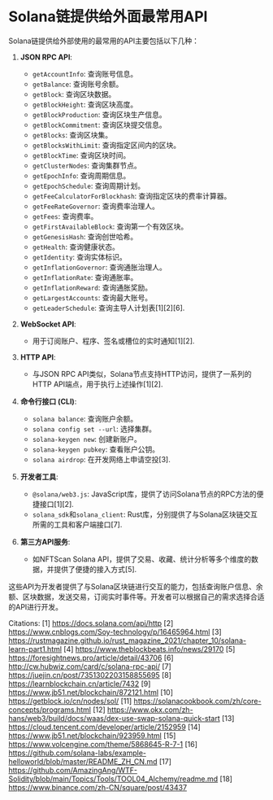 # Solana链提供给外面最常用API

Solana链提供给外部使用的最常用的API主要包括以下几种：

1. **JSON RPC API**:
   - `getAccountInfo`: 查询账号信息。
   - `getBalance`: 查询账号余额。
   - `getBlock`: 查询区块数据。
   - `getBlockHeight`: 查询区块高度。
   - `getBlockProduction`: 查询区块生产信息。
   - `getBlockCommitment`: 查询区块提交信息。
   - `getBlocks`: 查询区块集。
   - `getBlocksWithLimit`: 查询指定区间内的区块。
   - `getBlockTime`: 查询区块时间。
   - `getClusterNodes`: 查询集群节点。
   - `getEpochInfo`: 查询周期信息。
   - `getEpochSchedule`: 查询周期计划。
   - `getFeeCalculatorForBlockhash`: 查询指定区块的费率计算器。
   - `getFeeRateGovernor`: 查询费率治理人。
   - `getFees`: 查询费率。
   - `getFirstAvailableBlock`: 查询第一个有效区块。
   - `getGenesisHash`: 查询创世哈希。
   - `getHealth`: 查询健康状态。
   - `getIdentity`: 查询实体标识。
   - `getInflationGovernor`: 查询通胀治理人。
   - `getInflationRate`: 查询通胀率。
   - `getInflationReward`: 查询通胀奖励。
   - `getLargestAccounts`: 查询最大账号。
   - `getLeaderSchedule`: 查询主导人计划表[1][2][6].

2. **WebSocket API**:
   - 用于订阅账户、程序、签名或槽位的实时通知[1][2].

3. **HTTP API**:
   - 与JSON RPC API类似，Solana节点支持HTTP访问，提供了一系列的HTTP API端点，用于执行上述操作[1][2].

4. **命令行接口 (CLI)**:
   - `solana balance`: 查询账户余额。
   - `solana config set --url`: 选择集群。
   - `solana-keygen new`: 创建新账户。
   - `solana-keygen pubkey`: 查看账户公钥。
   - `solana airdrop`: 在开发网络上申请空投[3].

5. **开发者工具**:
   - `@solana/web3.js`: JavaScript库，提供了访问Solana节点的RPC方法的便捷接口[1][2].
   - `solana_sdk`和`solana_client`: Rust库，分别提供了与Solana区块链交互所需的工具和客户端接口[7].

6. **第三方API服务**:
   - 如NFTScan Solana API，提供了交易、收藏、统计分析等多个维度的数据，并提供了便捷的接入方式[5].

这些API为开发者提供了与Solana区块链进行交互的能力，包括查询账户信息、余额、区块数据，发送交易，订阅实时事件等。开发者可以根据自己的需求选择合适的API进行开发。

Citations:
[1] https://docs.solana.com/api/http
[2] https://www.cnblogs.com/Soy-technology/p/16465964.html
[3] https://rustmagazine.github.io/rust_magazine_2021/chapter_10/solana-learn-part1.html
[4] https://www.theblockbeats.info/news/29170
[5] https://foresightnews.pro/article/detail/43706
[6] http://cw.hubwiz.com/card/c/solana-rpc-api/
[7] https://juejin.cn/post/7351302203158855695
[8] https://learnblockchain.cn/article/7432
[9] https://www.jb51.net/blockchain/872121.html
[10] https://getblock.io/cn/nodes/sol/
[11] https://solanacookbook.com/zh/core-concepts/programs.html
[12] https://www.okx.com/zh-hans/web3/build/docs/waas/dex-use-swap-solana-quick-start
[13] https://cloud.tencent.com/developer/article/2152959
[14] https://www.jb51.net/blockchain/923959.html
[15] https://www.volcengine.com/theme/5868645-R-7-1
[16] https://github.com/solana-labs/example-helloworld/blob/master/README_ZH_CN.md
[17] https://github.com/AmazingAng/WTF-Solidity/blob/main/Topics/Tools/TOOL04_Alchemy/readme.md
[18] https://www.binance.com/zh-CN/square/post/43437
